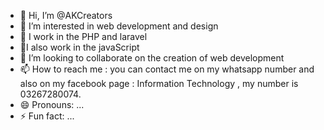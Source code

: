 - 👋 Hi, I’m @AKCreators
- 👀 I’m interested in web development and design 
- 🌱 I work in the PHP and laravel
- 🌱I also work in the javaScript
- 💞️ I’m looking to collaborate on the creation of web development
- 📫 How to reach me : you can contact me on my whatsapp number and also on my facebook page : Information Technology , my number is 03267280074.
- 😄 Pronouns: ...
- ⚡ Fun fact: ...

<!---
AKCreators/AKCreators is a ✨ special ✨ repository because its `README.md` (this file) appears on your GitHub profile.
You can click the Preview link to take a look at your changes.
--->
